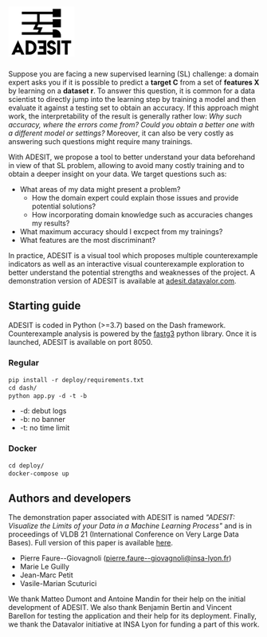 # <img alt="ADESIT" src="branding/logo_github_dark.png" height="100">

Suppose you are facing a new supervised learning (SL) challenge: a domain expert asks you if it is possible to predict a **target C** from a set of **features X** by learning on a **dataset r**. 
To answer this question, it is common for a data scientist to directly jump into the learning step by training a model and  then evaluate it against a testing set to obtain an accuracy.
If this approach might work, the interpretability of the result is generally rather low: *Why such accuracy, where the errors come from? Could you obtain a better one with a different model or settings?*
Moreover, it can also be very costly as answering such questions might require many trainings.

With ADESIT, we propose a tool to better understand your data beforehand in view of that SL problem, allowing to avoid many costly training and to obtain a deeper insight on your data. We target questions such as:
* What areas of my data might present a problem?
    * How the domain expert could explain those issues and provide potential solutions?
    * How incorporating domain knowledge such as accuracies changes my results?
* What maximum accuracy should I excpect from my trainings?
* What features are the most discriminant?

In practice, ADESIT is a visual tool which proposes multiple counterexample indicators as well as an interactive visual counterexample exploration to better understand the potential strengths and weaknesses of the project. A demonstration version of ADESIT is available at [adesit.datavalor.com](https://adesit.datavalor.com/).

## Starting guide

ADESIT is coded in Python (>=3.7) based on the Dash framework.
Counterexample analysis is powered by the [fastg3](https://github.com/datavalor/fastg3) python library.
Once it is launched, ADESIT is available on port 8050.

### Regular

```
pip install -r deploy/requirements.txt
cd dash/
python app.py -d -t -b
```

* -d: debut logs
* -b: no banner
* -t: no time limit

### Docker

```
cd deploy/
docker-compose up
```

## Authors and developers

The demonstration paper associated with ADESIT is named *"ADESIT: Visualize the Limits of your Data in a Machine Learning Process"* and is in proceedings of VLDB 21 (International Conference on Very Large Data Bases). 
Full version of this paper is available [here](https://pastel.archives-ouvertes.fr/LIRIS/hal-03242380v1).

* Pierre Faure--Giovagnoli (pierre.faure--giovagnoli@insa-lyon.fr)
* Marie Le Guilly
* Jean-Marc Petit
* Vasile-Marian Scuturici

We thank Matteo Dumont and Antoine Mandin for their help on the initial development of ADESIT. We also thank Benjamin Bertin and Vincent Barellon for testing the application and their help for its deployment. Finally, we thank the Datavalor initiative at INSA Lyon for funding a part of this work.
